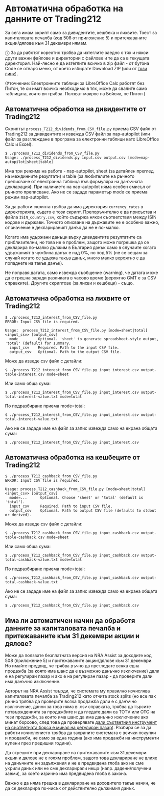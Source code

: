 # Автоматична обработка на данните от Trading212

За сега имам скрипт само за дивидентите, кешбека и лихвите. Тоест за капиталовата печалба (код 508 от приложение 5) и притежаваните акции/дялове към 31 декември нямам.

ⓘ За да работят коректно трябва да изтеглите заедно с тях и някои други важни файлове и директории с файлове и те да са в текущата директория. Най-лесно е да изтеглите всичко в zip файл - от бутона Code се отваря меню, от което избирате Download ZIP (или от [този линк](https://github.com/vstoykovbg/BNB_currency_rates/archive/refs/heads/main.zip)).

(Уточнение: Електронните таблици за LibreOffice Calc работят без Питон, те си имат всичко необходимо в тях, може да свалите само таблицата, която ви трябва. Ползват макрос на Бейсик, не Питон.)


## Автоматична обработка на дивидентите от Trading212

Скриптът `process_T212_dividends_from_CSV_file.py` приема CSV файл от Trading212 за дивидентите и извежда CSV файл за nap-autopilot (или файл за разглеждане в програма за електронни таблици като LibreOffice Calc и Excel).

    $ ./process_T212_dividends_from_CSV_file.py
    Usage: ./process_T212_dividends.py input.csv output.csv [mode=nap-autopilot|sheet|table]

Има три режима на работа - nap-autopilot, sheet (за детайлен преглед на междинните резултати) и table (за любителите на ръчното преписване от електронна таблица във формуляра на данъчната декларация). При наличието на nap-autopilot няма особен смисъл от ръчното преписване. Ако не се зададе параметър mode се приема режим nap-autopilot.

За да работи скрипта трябва да има директория `currency_rates` в директорията, където е този скрипт. Препоръчително е да присъства и файла `ISIN_country.csv`, който съдържа някои съответствия между ISIN кодове и държави. Точното описване на държавите не е особено важно, от значение е декларираният данък да не е по-малко.

Когато има удържани данъци върху дивидентите резултатите са приблизителни, но това не е проблем, защото може погрешка да се декларира по-малко дължим в България данък само в случаите когато удържаният в чужбина данък е над 0%, но под 5% (не се сещам за случай когато се удържа такъв данък, много малко вероятно е да попаднете на такъв данък).

Не поправя датата, само извежда съобщение (warning), че датата може да е грешна заради разликата в часово време (вероятно GMT е за CSV справките). Другите скриптове (за лихви и кешбеци) - също.

## Автоматична обработка на лихвите от Trading212

    $ ./process_T212_interest_from_CSV_file.py 
    ERROR: Input CSV file is required.
    
    Usage:  process_T212_interest_from_CSV_file.py [mode=sheet|total] <input_csv> [output_csv]
      mode         Optional. 'sheet' to generate spreadsheet-style output, 'total' (default) for summary.
      input_csv    Required. Path to the input CSV file.
      output_csv   Optional. Path to the output CSV file.

Може да изведе csv файл с детайли:

    $ ./process_T212_interest_from_CSV_file.py input_interest.csv output-table-interest.csv mode=sheet

Или само обща сума:

    $ ./process_T212_interest_from_CSV_file.py input_interest.csv output-total-interest-value.txt mode=total

По подразбиране приема mode=total:

    $ ./process_T212_interest_from_CSV_file.py input_interest.csv output-total-interest-value.txt

Ако не се зададе име на файл за запис извежда само на екрана общата сума:

    $ ./process_T212_interest_from_CSV_file.py input_interest.csv


## Автоматична обработка на кешбеците от Trading212


    $ ./process_T212_cashback_from_CSV_file.py 
    ERROR: Input CSV file is required.
    
    Usage: process_T212_cashback_from_CSV_file.py [mode=sheet|total] <input_csv> [output_csv]
      mode=...      Optional. Choose 'sheet' or 'total' (default is 'total').
      input_csv     Required. Path to input CSV file.
      output_csv    Optional. Path to output CSV file (defaults to stdout or derived).

Може да изведе csv файл с детайли:

    $ ./process_T212_cashback_from_CSV_file.py input_cashback.csv output-table-cashback.csv mode=sheet

Или само обща сума:

    $ ./process_T212_cashback_from_CSV_file.py input_cashback.csv output-total-cashback-value.txt mode=total

По подразбиране приема mode=total:

    $ ./process_T212_cashback_from_CSV_file.py input_cashback.csv output-total-cashback-value.txt

Ако не се зададе име на файл за запис извежда само на екрана общата сума:

    $ ./process_T212_cashback_from_CSV_file.py input_cashback.csv

## Има ли автоматичен начин да обработя данните за капиталовата печалба и притежаваните към 31 декември акции и дялове?

Може да ползвате безплатната версия на NRA Assist за доходите код 508 (приложение 5) и притежаваните акции/дялове към 31 декември. Но имайте предвид, че трябва ръчно да прегледате всяка една продажба (за която има шанс да е възможно данъчно изключение) дали е на регулиран пазар и ако е на регулиран пазар - да проверите дали има данъчно изключение.

Авторът на NRA Assist твърди, че системата му правилно изчислява капиталовата печалба за Trading212 като отчита stock splits (но все пак ръчно трябва да проверите всяка продажба дали е с данъчно изключение, данни за това няма в .csv справката, трябва да търсите потвържденията за продажбите и да гледате дали са TOTV или OTC на тези продажби, за които има шанс да има данъчно изключение ако минат борсово, след това да проверявате [дали съответния инструмент на съответната борса е минал на регулиран пазар](https://redtapepayments.blogspot.com/2024/02/blog-post.html)). Разбира се за да работи изчислението трябва да захраните системата с всички покупки и продажби, не само за една година (ако има продажби на инструменти купени през предишни години).

Да сгрешите при деклариране на притежаваните към 31 декември акции и дялове не е голям проблем, защото това деклариране не влияе на данъчните ни задължения и не е предвидена глоба ако не сме укрили данък или не сме декларирали нещо (напр. дадени/получени заеми), за което изрично има предвидена глоба в закона.

Важно е да няма грешка в деклариране на доходитепо такъв начин, че да се декларира по-нисък от действително дължимия данък.
